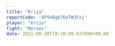 ```yaml
---
title: "Krija"
reportCode: "AP9VBgb76dTW3Fxj"
player: "Krija"
fight: "Moroes"
date: 2021-08-30T19:10:09.637000+00:00
---
```

